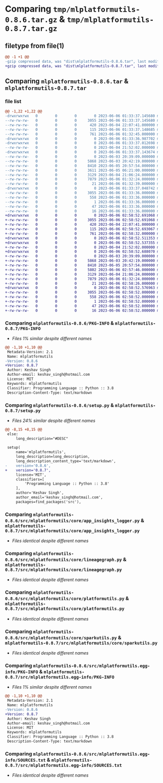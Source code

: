 # Comparing `tmp/mlplatformutils-0.8.6.tar.gz` & `tmp/mlplatformutils-0.8.7.tar.gz`

## filetype from file(1)

```diff
@@ -1 +1 @@
-gzip compressed data, was "dist\mlplatformutils-0.8.6.tar", last modified: Tue Jun  6 01:33:37 2023, max compression
+gzip compressed data, was "dist\mlplatformutils-0.8.7.tar", last modified: Tue Jun  6 02:58:52 2023, max compression
```

## Comparing `mlplatformutils-0.8.6.tar` & `mlplatformutils-0.8.7.tar`

### file list

```diff
@@ -1,22 +1,22 @@
-drwxrwxrwx   0        0        0        0 2023-06-06 01:33:37.145680 mlplatformutils-0.8.6/
--rw-rw-rw-   0        0        0     3055 2023-06-06 01:33:37.145680 mlplatformutils-0.8.6/PKG-INFO
--rw-rw-rw-   0        0        0      420 2023-06-04 22:07:41.000000 mlplatformutils-0.8.6/README.rst
--rw-rw-rw-   0        0        0      115 2023-06-06 01:33:37.148685 mlplatformutils-0.8.6/setup.cfg
--rw-rw-rw-   0        0        0      761 2023-06-06 01:32:45.000000 mlplatformutils-0.8.6/setup.py
-drwxrwxrwx   0        0        0        0 2023-06-06 01:33:36.987702 mlplatformutils-0.8.6/src/
-drwxrwxrwx   0        0        0        0 2023-06-06 01:33:37.012698 mlplatformutils-0.8.6/src/mlplatformutils/
--rw-rw-rw-   0        0        0        0 2023-06-04 21:52:02.000000 mlplatformutils-0.8.6/src/mlplatformutils/__init__.py
-drwxrwxrwx   0        0        0        0 2023-06-06 01:33:37.143674 mlplatformutils-0.8.6/src/mlplatformutils/core/
--rw-rw-rw-   0        0        0        0 2023-06-03 20:39:09.000000 mlplatformutils-0.8.6/src/mlplatformutils/core/__init__.py
--rw-rw-rw-   0        0        0     5868 2023-06-03 20:42:19.000000 mlplatformutils-0.8.6/src/mlplatformutils/core/app_insights_logger.py
--rw-rw-rw-   0        0        0     8410 2023-06-05 20:57:54.000000 mlplatformutils-0.8.6/src/mlplatformutils/core/lineagegraph.py
--rw-rw-rw-   0        0        0     3611 2023-06-05 06:21:00.000000 mlplatformutils-0.8.6/src/mlplatformutils/core/pandasutils.py
--rw-rw-rw-   0        0        0     3129 2023-06-04 21:06:24.000000 mlplatformutils-0.8.6/src/mlplatformutils/core/platformutils.py
--rw-rw-rw-   0        0        0     7879 2023-06-06 01:32:24.000000 mlplatformutils-0.8.6/src/mlplatformutils/core/sparkutils.py
--rw-rw-rw-   0        0        0       21 2023-06-06 01:32:39.000000 mlplatformutils-0.8.6/src/mlplatformutils/core/version.py
-drwxrwxrwx   0        0        0        0 2023-06-06 01:33:37.048742 mlplatformutils-0.8.6/src/mlplatformutils.egg-info/
--rw-rw-rw-   0        0        0     3055 2023-06-06 01:33:36.000000 mlplatformutils-0.8.6/src/mlplatformutils.egg-info/PKG-INFO
--rw-rw-rw-   0        0        0      558 2023-06-06 01:33:36.000000 mlplatformutils-0.8.6/src/mlplatformutils.egg-info/SOURCES.txt
--rw-rw-rw-   0        0        0        1 2023-06-06 01:33:36.000000 mlplatformutils-0.8.6/src/mlplatformutils.egg-info/dependency_links.txt
--rw-rw-rw-   0        0        0       47 2023-06-06 01:33:36.000000 mlplatformutils-0.8.6/src/mlplatformutils.egg-info/requires.txt
--rw-rw-rw-   0        0        0       16 2023-06-06 01:33:36.000000 mlplatformutils-0.8.6/src/mlplatformutils.egg-info/top_level.txt
+drwxrwxrwx   0        0        0        0 2023-06-06 02:58:52.691068 mlplatformutils-0.8.7/
+-rw-rw-rw-   0        0        0     3055 2023-06-06 02:58:52.691068 mlplatformutils-0.8.7/PKG-INFO
+-rw-rw-rw-   0        0        0      420 2023-06-04 22:07:41.000000 mlplatformutils-0.8.7/README.rst
+-rw-rw-rw-   0        0        0      115 2023-06-06 02:58:52.693067 mlplatformutils-0.8.7/setup.cfg
+-rw-rw-rw-   0        0        0      761 2023-06-06 02:58:32.000000 mlplatformutils-0.8.7/setup.py
+drwxrwxrwx   0        0        0        0 2023-06-06 02:58:52.511353 mlplatformutils-0.8.7/src/
+drwxrwxrwx   0        0        0        0 2023-06-06 02:58:52.537355 mlplatformutils-0.8.7/src/mlplatformutils/
+-rw-rw-rw-   0        0        0        0 2023-06-04 21:52:02.000000 mlplatformutils-0.8.7/src/mlplatformutils/__init__.py
+drwxrwxrwx   0        0        0        0 2023-06-06 02:58:52.688070 mlplatformutils-0.8.7/src/mlplatformutils/core/
+-rw-rw-rw-   0        0        0        0 2023-06-03 20:39:09.000000 mlplatformutils-0.8.7/src/mlplatformutils/core/__init__.py
+-rw-rw-rw-   0        0        0     5868 2023-06-03 20:42:19.000000 mlplatformutils-0.8.7/src/mlplatformutils/core/app_insights_logger.py
+-rw-rw-rw-   0        0        0     8410 2023-06-05 20:57:54.000000 mlplatformutils-0.8.7/src/mlplatformutils/core/lineagegraph.py
+-rw-rw-rw-   0        0        0     5802 2023-06-06 02:57:46.000000 mlplatformutils-0.8.7/src/mlplatformutils/core/pandasutils.py
+-rw-rw-rw-   0        0        0     3129 2023-06-04 21:06:24.000000 mlplatformutils-0.8.7/src/mlplatformutils/core/platformutils.py
+-rw-rw-rw-   0        0        0     7879 2023-06-06 01:32:24.000000 mlplatformutils-0.8.7/src/mlplatformutils/core/sparkutils.py
+-rw-rw-rw-   0        0        0       21 2023-06-06 02:58:26.000000 mlplatformutils-0.8.7/src/mlplatformutils/core/version.py
+drwxrwxrwx   0        0        0        0 2023-06-06 02:58:52.576963 mlplatformutils-0.8.7/src/mlplatformutils.egg-info/
+-rw-rw-rw-   0        0        0     3055 2023-06-06 02:58:52.000000 mlplatformutils-0.8.7/src/mlplatformutils.egg-info/PKG-INFO
+-rw-rw-rw-   0        0        0      558 2023-06-06 02:58:52.000000 mlplatformutils-0.8.7/src/mlplatformutils.egg-info/SOURCES.txt
+-rw-rw-rw-   0        0        0        1 2023-06-06 02:58:52.000000 mlplatformutils-0.8.7/src/mlplatformutils.egg-info/dependency_links.txt
+-rw-rw-rw-   0        0        0       47 2023-06-06 02:58:52.000000 mlplatformutils-0.8.7/src/mlplatformutils.egg-info/requires.txt
+-rw-rw-rw-   0        0        0       16 2023-06-06 02:58:52.000000 mlplatformutils-0.8.7/src/mlplatformutils.egg-info/top_level.txt
```

### Comparing `mlplatformutils-0.8.6/PKG-INFO` & `mlplatformutils-0.8.7/PKG-INFO`

 * *Files 1% similar despite different names*

```diff
@@ -1,10 +1,10 @@
 Metadata-Version: 2.1
 Name: mlplatformutils
-Version: 0.8.6
+Version: 0.8.7
 Author: Keshav Singh
 Author-email: keshav_singh@hotmail.com
 License: MIT
 Keywords: mlplatformutils
 Classifier: Programming Language :: Python :: 3.8
 Description-Content-Type: text/markdown
```

### Comparing `mlplatformutils-0.8.6/setup.py` & `mlplatformutils-0.8.7/setup.py`

 * *Files 24% similar despite different names*

```diff
@@ -8,15 +8,15 @@
 else:
     long_description="#DESC"
 
 setup(
     name='mlplatformutils',
     long_description=long_description,
     long_description_content_type='text/markdown',
-    version='0.8.6',
+    version='0.8.7',
     license='MIT',
     classifiers=[
         'Programming Language :: Python :: 3.8'
     ],
     author='Keshav Singh',
     author_email='keshav_singh@hotmail.com',
     packages=find_packages('src'),
```

### Comparing `mlplatformutils-0.8.6/src/mlplatformutils/core/app_insights_logger.py` & `mlplatformutils-0.8.7/src/mlplatformutils/core/app_insights_logger.py`

 * *Files identical despite different names*

### Comparing `mlplatformutils-0.8.6/src/mlplatformutils/core/lineagegraph.py` & `mlplatformutils-0.8.7/src/mlplatformutils/core/lineagegraph.py`

 * *Files identical despite different names*

### Comparing `mlplatformutils-0.8.6/src/mlplatformutils/core/platformutils.py` & `mlplatformutils-0.8.7/src/mlplatformutils/core/platformutils.py`

 * *Files identical despite different names*

### Comparing `mlplatformutils-0.8.6/src/mlplatformutils/core/sparkutils.py` & `mlplatformutils-0.8.7/src/mlplatformutils/core/sparkutils.py`

 * *Files identical despite different names*

### Comparing `mlplatformutils-0.8.6/src/mlplatformutils.egg-info/PKG-INFO` & `mlplatformutils-0.8.7/src/mlplatformutils.egg-info/PKG-INFO`

 * *Files 1% similar despite different names*

```diff
@@ -1,10 +1,10 @@
 Metadata-Version: 2.1
 Name: mlplatformutils
-Version: 0.8.6
+Version: 0.8.7
 Author: Keshav Singh
 Author-email: keshav_singh@hotmail.com
 License: MIT
 Keywords: mlplatformutils
 Classifier: Programming Language :: Python :: 3.8
 Description-Content-Type: text/markdown
```

### Comparing `mlplatformutils-0.8.6/src/mlplatformutils.egg-info/SOURCES.txt` & `mlplatformutils-0.8.7/src/mlplatformutils.egg-info/SOURCES.txt`

 * *Files identical despite different names*

